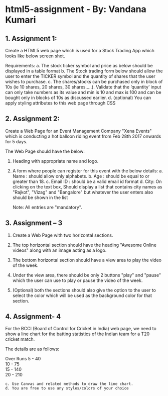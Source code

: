 # html5-assignment - By: Vandana Kumari


## 1. Assignment 1:

Create a HTML5 web page which is used for a Stock Trading App which looks like below screen shot.

Requirements: 
    a. The stock ticker symbol and price as below should be displayed in a table format
    b. The Stock trading form below should allow the user to enter the TICKER symbol and the quantity of shares that the user wishes to purchase.
    c. The shares/stocks can be purchased only in block of 10s (ie 10 shares, 20 shares, 30 shares…..). Validate that the ‘quantity’ input can only take numbers as its value and min is 10 and max is 100 and can be bought only in blocks of 10s as discussed earlier.
    d. (optional) You can apply styling attributes to this web page through CSS 


## 2. Assignment 2:

Create a Web Page for an Event Management Company "Xena Events" which is conducting a hot balloon riding event from Feb 28th 2017 onwards for 5 days.

The Web Page should have the below:

1. Heading with appropriate name and logo.

2. A form where people can register for this event with the below details:
   a. Name : should allow only alphabets.
   b. Age : should be equal to or greater than 18.
   c. Email ID : should be a valid email id format 
   d. City: On clicking on the text box, Should display a list that contains city names as "Rajkot", "Vizag" and "Bangalore" but whatever the user enters also should be shown in the list

   Note: All entries are "mandatory".

## 3. Assignment – 3

1. Create a Web Page with two horizontal sections.

2. The top horizontal section should have the heading "Awesome Online videos" along with an image acting as a logo.

3. The bottom horizontal section should have a view area to play the video of the week.

4. Under the view area, there should be only 2 buttons "play" and "pause" which the user can use to play or pause the video of the week.

5. (Optional) both the sections should also give the option to the user to select the color which will be used as the background color for that section.


## 4. Assignment- 4

For the BCCI (Board of Control for Cricket in India) web page, we need to show a line chart for the batting statistics of the Indian team for a T20 cricket match.

The details are as follows:

Over	Runs
5		- 40<br>
10		- 75<br>
15		- 140<br>
20	- 	210<br>

    c. Use Canvas and related methods to draw the line chart.
    d. You are free to use any styles/colors of your choice



